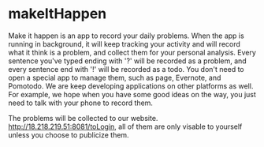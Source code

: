 # makeItHappen

Make it happen is an app to record your daily problems. When the app is running in background, it will keep tracking your activity and will record what it think is a problem, and collect them for your personal analysis. Every sentence you've typed ending with '?' will be recorded as a problem, and every sentence end with '!' will be recorded as a todo. You don't need to open a special app to manage them, such as page, Evernote, and Pomotodo. We are keep developing applications on other platforms as well. For example, we hope when you have some good ideas on the way, you just need to talk with your phone to record them. 

The problems will be collected to our website. http://18.218.219.51:8081/toLogin, all of them are only visable to yourself unless you choose to publicize them. 

